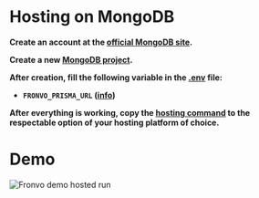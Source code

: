 # Hosting on MongoDB

**Create an account at the [official MongoDB site](https://account.mongodb.com/account/login).**

**Create a new [MongoDB project](https://docs.atlas.mongodb.com/tutorial/manage-projects/#create-a-project).**

**After creation, fill the following variable in the [.env](https://github.com/Fronvo/server/blob/master/.env.example) file:**

-   **`FRONVO_PRISMA_URL` ([info](https://pris.ly/d/connection-strings))**

**After everything is working, copy the [hosting command](https://github.com/Fronvo/server/blob/master/Procfile) to the respectable option of your hosting platform of choice.**

# Demo

<img src='https://raw.githubusercontent.com/Fronvo/server/master/.github/assets/demo-run-hosting.svg' alt='Fronvo demo hosted run'>
